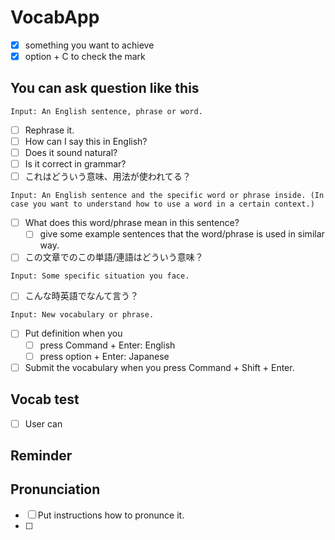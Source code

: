 # VocabApp
- [x] something you want to achieve 
- [x] option + C to check the mark

## You can ask question like this
`Input: An English sentence, phrase or word.`
- [ ] Rephrase it.
- [ ] How can I say this in English?
- [ ] Does it sound natural?
- [ ] Is it correct in grammar?
- [ ] これはどういう意味、用法が使われてる？

`Input: An English sentence and the specific word or phrase inside. (In case you want to understand how to use a word in a certain context.)`
- [ ] What does this word/phrase mean in this sentence?
  - [ ] give some example sentences that the word/phrase is used in similar way.
- [ ] この文章でのこの単語/連語はどういう意味？

`Input: Some specific situation you face.`
- [ ] こんな時英語でなんて言う？

`Input: New vocabulary or phrase.`
- [ ] Put definition when you
  - [ ] press Command + Enter: English
  - [ ] press option + Enter: Japanese
- [ ] Submit the vocabulary when you press Command + Shift + Enter.

## Vocab test
- [ ] User can 

## Reminder


## Pronunciation
- [ ] Put instructions how to pronunce it.
- [ ] 